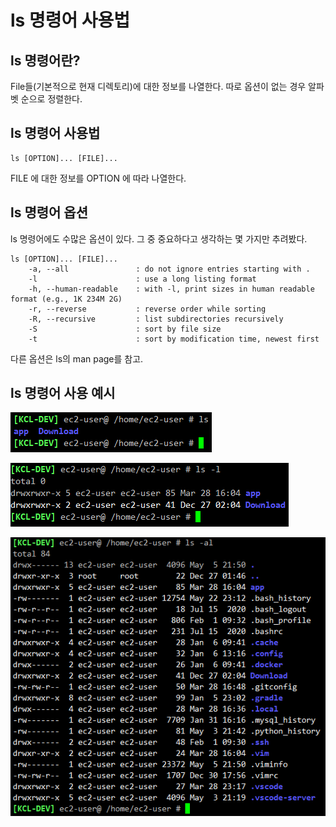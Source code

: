 # ls 명령어 사용법

## ls 명령어란?

File들(기본적으로 현재 디렉토리)에 대한 정보를 나열한다. 따로 옵션이 없는 경우 알파벳 순으로 정렬한다.

## ls 명령어 사용법
    ls [OPTION]... [FILE]...

FILE 에 대한 정보를 OPTION 에 따라 나열한다.

## ls 명령어 옵션
ls 명령어에도 수많은 옵션이 있다. 그 중 중요하다고 생각하는 몇 가지만 추려봤다.

    ls [OPTION]... [FILE]...
        -a, --all               : do not ignore entries starting with .
        -l                      : use a long listing format
        -h, --human-readable    : with -l, print sizes in human readable format (e.g., 1K 234M 2G)
        -r, --reverse           : reverse order while sorting
        -R, --recursive         : list subdirectories recursively
        -S                      : sort by file size
        -t                      : sort by modification time, newest first

다른 옵션은 ls의 man page를 참고.

## ls 명령어 사용 예시

![ls 명령어 옵션 없이 사용한 결과](images/ls_1.png)

![ls 명령어에 -l 옵션을 사용한 결과](images/ls_2.png)

![ls 명령어에 -al 옵션을 사용한 결과](images/ls_3.png)